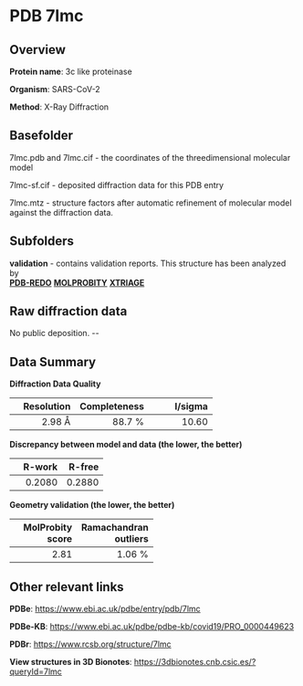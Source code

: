 # PDB 7lmc

## Overview

**Protein name**: 3c like proteinase

**Organism**: SARS-CoV-2

**Method**: X-Ray Diffraction



## Basefolder

7lmc.pdb and 7lmc.cif - the coordinates of the threedimensional molecular model

7lmc-sf.cif - deposited diffraction data for this PDB entry

7lmc.mtz - structure factors after automatic refinement of molecular model against the diffraction data.

## Subfolders





**validation** - contains validation reports. This structure has been analyzed by <br> [**PDB-REDO**](https://github.com/thorn-lab/coronavirus_structural_task_force/tree/master/pdb/3c_like_proteinase/SARS-CoV-2/7lmc/validation/pdb-redo) [**MOLPROBITY**](https://github.com/thorn-lab/coronavirus_structural_task_force/tree/master/pdb/3c_like_proteinase/SARS-CoV-2/7lmc/validation/molprobity) [**XTRIAGE**](https://github.com/thorn-lab/coronavirus_structural_task_force/blob/master/pdb/3c_like_proteinase/SARS-CoV-2/7lmc/validation/Xtriage_output.log)  



## Raw diffraction data

No public deposition. --<br> 

## Data Summary
**Diffraction Data Quality**

|   | Resolution | Completeness| I/sigma |
|---|-------------:|----------------:|--------------:|
|   |2.98 Å|88.7  %|<img width=50/>10.60|

**Discrepancy between model and data (the lower, the better)**

|   | **R-work**| **R-free**   
|---|-------------:|----------------:|           
||  0.2080|  0.2880|

**Geometry validation (the lower, the better)**

|   |**MolProbity<br>score**| **Ramachandran<br>outliers** 
|---|-------------:|----------------:|
||  2.81|  1.06 %|

 

 



## Other relevant links 
**PDBe**:  https://www.ebi.ac.uk/pdbe/entry/pdb/7lmc

**PDBe-KB**: https://www.ebi.ac.uk/pdbe/pdbe-kb/covid19/PRO_0000449623 
 
**PDBr**: https://www.rcsb.org/structure/7lmc 

**View structures in 3D Bionotes**: https://3dbionotes.cnb.csic.es/?queryId=7lmc

